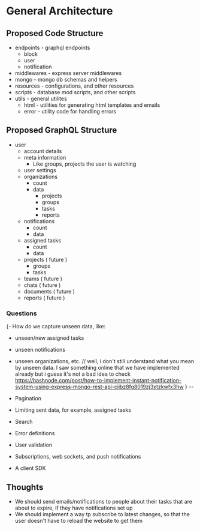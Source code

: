 # General Architecture

## Proposed Code Structure

- endpoints - graphql endpoints
  - block
  - user
  - notification
- middlewares - express server middlewares
- mongo - mongo db schemas and helpers
- resources - configurations, and other resources
- scripts - database mod scripts, and other scripts
- utils - general utilites
  - html - utilities for generating html templates and emails
  - error - utility code for handling errors

## Proposed GraphQL Structure

- user
  - account details
  - meta information
    - Like groups, projects the user is watching
  - user settings
  - organizations
    - count
    - data
      - projects
      - groups
      - tasks
      - reports
  - notifications
    - count
    - data
  - assigned tasks
    - count
    - data
  - projects ( future )
    - groups
    - tasks
  - teams ( future )
  - chats ( future )
  - documents ( future )
  - reports ( future )

### Questions

{- How do we capture unseen data, like:

- unseen/new assigned tasks
- unseen notifications
- unseen organizations, etc.
  // well, i don't still understand what you mean by unseen data. I saw something online that we have implemented already but i guess it's not a bad idea to check https://hashnode.com/post/how-to-implement-instant-notification-system-using-express-mongo-rest-api-ciibz8fg8019zj3xtzkwfx3hw
} --

- Pagination
- Limiting sent data, for example, assigned tasks
- Search
- Error definitions
- User validation
- Subscriptions, web sockets, and push notifications
- A client SDK

## Thoughts

- We should send emails/notifications to people about their tasks that are about to expire, if they have notifications set up
- We should implement a way tp subscribe to latest changes, so that the user doesn't have to reload the website to get them
